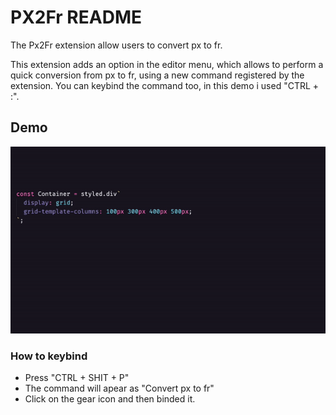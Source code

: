 # PX2Fr README

The Px2Fr extension allow users to convert px to fr.

This extension adds an option in the editor menu, which allows to perform a quick conversion from px to fr, using a new command
registered by the extension. You can keybind the command too, in this demo i used "CTRL + :".

## Demo
![Demo gif](https://github.com/felipepasq/px2fr/blob/master/images/pxtofr-gif.gif)
### How to keybind

* Press "CTRL + SHIT + P"
* The command will apear as "Convert px to fr"
* Click on the gear icon and then binded it.
